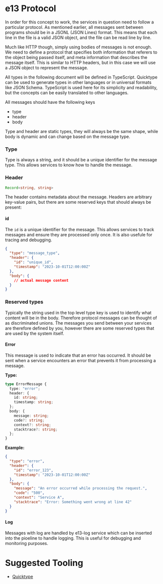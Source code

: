 # e13 Protocol

In order for this concept to work, the services in question need to follow a particular protocol. As mentioned earlier, all messages sent between programs should be in a JSONL (JSON Lines) format. This means that each line in the file is a valid JSON object, and the file can be read line by line.

Much like HTTP though, simply using bodies of messages is not enough. We need to define a protocol that specifies both information that referers to the object being passed itself, and meta information that describes the message itself. This is similar to HTTP headers, but in this case we will use a JSON object to represent the message.

All types in the following document will be defined in
TypeScript. Quicktype can be used to generate types in other languages or in universal formats like JSON Schema. TypeScript is used here for its simplicity and readability, but the concepts can be easily translated to other languages.

All messages should have the following keys
- type
- header
- body

Type and header are static types, they will always be the same shape, while body is dynamic and can change based on the message type.

### Type
Type is always a string, and it should be a unique identifier for the message type. This allows services to know how to handle the message.

### Header
```typescript
Record<string, string>
```

The header contains metadata about the message. Headers are arbitrary key-value pairs, but there are some reserved keys that should always be present:

#### id
The `id` is a unique identifier for the message. This allows services to track messages and ensure they are processed only once. It is also usefule for tracing and debugging.

```json
{
  "type": "message_type",
  "header": {
    "id": "unique_id",
    "timestamp": "2023-10-01T12:00:00Z"
  },
  "body": {
    // actual message content
  }
}
```
### Reserved types
Typically the string used in the top level type key is used to identify what content will be in the body. Therefore protocol messages can be thought of as discriminated unions. The messages you send between your services are therefore defined by you, however there are some reserved types that are used by the system itself.

#### Error
This message is used to indicate that an error has occurred. It should be sent when a service encounters an error that prevents it from processing a message.

**Type:**
```ts
type ErrorMessage {
  type: "error";
  header: {
    id: string;
    timestamp: string;
  };
  body: {
    message: string;
    code?: string;
    context?: string;
    stacktrace?: string;
  };
}
```
**Example:**
```json
{
  "type": "error",
  "header": {
    "id": "error_123",
    "timestamp": "2023-10-01T12:00:00Z"
  },
  "body": {
    "message": "An error occurred while processing the request.",
    "code": "500",
    "context": "Service A",
    "stacktrace": "Error: Something went wrong at line 42"
  }
}
```

#### Log
Messages with log are handled by e13-log service which can be inserted into the pioeline to handle logging. This is useful for debugging and monitoring purposes.


# Suggested Tooling
- [Quicktype](https://quicktype.io/)

